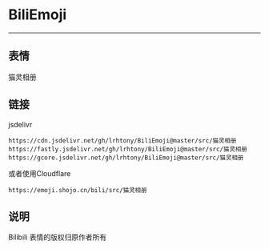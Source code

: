 # BiliEmoji
---
## 表情
猫灵相册
## 链接
jsdelivr
```
https://cdn.jsdelivr.net/gh/lrhtony/BiliEmoji@master/src/猫灵相册
https://fastly.jsdelivr.net/gh/lrhtony/BiliEmoji@master/src/猫灵相册
https://gcore.jsdelivr.net/gh/lrhtony/BiliEmoji@master/src/猫灵相册
```
或者使用Cloudflare
```
https://emoji.shojo.cn/bili/src/猫灵相册
```
## 说明
Bilibili 表情的版权归原作者所有
